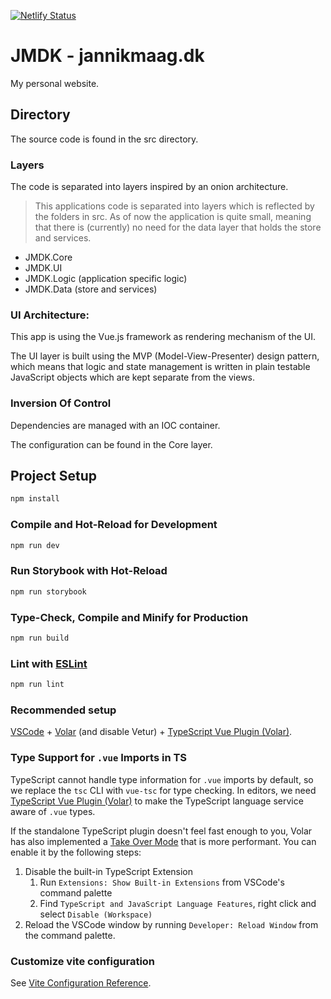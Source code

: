 [![Netlify Status](https://api.netlify.com/api/v1/badges/f0f6e118-d0e4-470c-a328-d1a3c6aaca3f/deploy-status?branch=main)](https://app.netlify.com/sites/jmdk/deploys)

# JMDK - jannikmaag.dk

My personal website.

## Directory

The source code is found in the src directory.

### Layers

The code is separated into layers inspired by an onion architecture.

> This applications code is separated into layers which is reflected by the folders in src.
> As of now the application is quite small, meaning that there is (currently) no need for
> the data layer that holds the store and services.

- JMDK.Core
- JMDK.UI
- JMDK.Logic (application specific logic)
- JMDK.Data (store and services)

### UI Architecture:

This app is using the Vue.js framework as rendering mechanism of the UI.

The UI layer is built using the MVP (Model-View-Presenter) design pattern, which means that logic and state management is written in plain testable JavaScript objects which are kept separate from the views.

### Inversion Of Control

Dependencies are managed with an IOC container.

The configuration can be found in the Core layer.

## Project Setup

```sh
npm install
```

### Compile and Hot-Reload for Development

```sh
npm run dev
```

### Run Storybook with Hot-Reload

```sh
npm run storybook
```

### Type-Check, Compile and Minify for Production

```sh
npm run build
```

### Lint with [ESLint](https://eslint.org/)

```sh
npm run lint
```

### Recommended setup

[VSCode](https://code.visualstudio.com/) + [Volar](https://marketplace.visualstudio.com/items?itemName=Vue.volar) (and disable Vetur) + [TypeScript Vue Plugin (Volar)](https://marketplace.visualstudio.com/items?itemName=Vue.vscode-typescript-vue-plugin).

### Type Support for `.vue` Imports in TS

TypeScript cannot handle type information for `.vue` imports by default, so we replace the `tsc` CLI with `vue-tsc` for type checking. In editors, we need [TypeScript Vue Plugin (Volar)](https://marketplace.visualstudio.com/items?itemName=Vue.vscode-typescript-vue-plugin) to make the TypeScript language service aware of `.vue` types.

If the standalone TypeScript plugin doesn't feel fast enough to you, Volar has also implemented a [Take Over Mode](https://github.com/johnsoncodehk/volar/discussions/471#discussioncomment-1361669) that is more performant. You can enable it by the following steps:

1. Disable the built-in TypeScript Extension
   1. Run `Extensions: Show Built-in Extensions` from VSCode's command palette
   2. Find `TypeScript and JavaScript Language Features`, right click and select `Disable (Workspace)`
2. Reload the VSCode window by running `Developer: Reload Window` from the command palette.

### Customize vite configuration

See [Vite Configuration Reference](https://vitejs.dev/config/).
